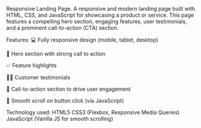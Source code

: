  Responsive Landing Page. A responsive and modern landing page built with HTML, CSS, and JavaScript for showcasing a product or service. This page features a compelling hero section, engaging features, user testimonials, and a prominent call-to-action (CTA) section.

  Features:
  💻 Fully responsive design (mobile, tablet, desktop)

🚀 Hero section with strong call to action

✅ Feature highlights

🧑‍💬 Customer testimonials

📣 Call-to-action section to drive user engagement

🎯 Smooth scroll on button click (via JavaScript)

Technology used:
HTML5
CSS3 (Flexbox, Responsive Media Queries)
JavaScript (Vanilla JS for smooth scrolling)

